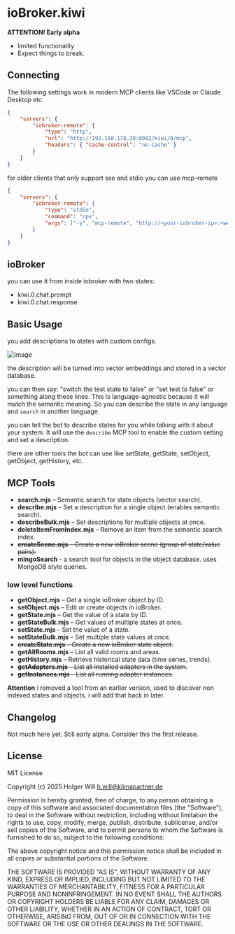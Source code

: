 # ioBroker.kiwi

**ATTENTION! Early alpha**

- limited functionality
- Expect things to break.

## Connecting

The following settings work in modern MCP clients like VSCode or Claude Desktop etc.

```json
{
	"servers": {
		"iobroker-remote": {
			"type": "http",
			"url": "http://192.168.178.38:8082/kiwi/0/mcp",
			"headers": { "cache-control": "no-cache" }
		}
	}
}
```

for older clients that only support sse and stdio you can use mcp-remote

```json
{
	"servers": {
		"iobroker-remote": {
			"type": "stdio",
			"command": "npx",
			"args": ["-y", "mcp-remote", "http://<your-iobroker-ip>:<web-adapter-port>/kiwi/0/mcp", "--allow-http"]
		}
	}
}
```

## ioBroker

you can use it from inside iobroker with two states:

- kiwi.0.chat.prompt
- kiwi.0.chat.response

## Basic Usage

you add descriptions to states with custom configs.

![image](https://github.com/user-attachments/assets/2a2c5aab-afb1-49a8-866c-323f01a23e28)

the description will be turned into vector embeddings and stored in a vector database.

you can then say: "switch the test state to false" or "set test to false" or something along these lines. This is language-agnostic because it will match the semantic meaning. So you can describe the state in any language and `search` in another language.

you can tell the bot to describe states for you while talking with it about your system. It will use the `describe` MCP tool to enable the custom setting and set a description.

there are other tools the bot can use like setState, getState, setObject, getObject, getHistory, etc.

## MCP Tools

- **search.mjs** – Semantic search for state objects (vector search).
- **describe.mjs** – Set a description for a single object (enables semantic search).
- **describeBulk.mjs** – Set descriptions for multiple objects at once.
- **deleteItemFromIndex.mjs** – Remove an item from the semantic search index.
- ~~**createScene.mjs** – Create a new ioBroker scene (group of state/value pairs).~~
- **mingoSearch** - a search tool for objects in the object database. uses MongoDB style queries.

### low level functions

- **getObject.mjs** – Get a single ioBroker object by ID.
- **setObject.mjs** – Edit or create objects in ioBroker.
- **getState.mjs** – Get the value of a state by ID.
- **getStateBulk.mjs** – Get values of multiple states at once.
- **setState.mjs** – Set the value of a state.
- **setStateBulk.mjs** – Set multiple state values at once.
- ~~**createState.mjs** – Create a new ioBroker state object.~~
- **getAllRooms.mjs** – List all valid rooms and areas.
- **getHistory.mjs** – Retrieve historical state data (time series, trends).
- ~~**getAdapters.mjs** – List all installed adapters in the system.~~
- ~~**getInstances.mjs** – List all running adapter instances.~~

**Attention** i removed a tool from an earlier version, used to discover non indexed states and objects. i will add that back in later.

## Changelog

Not much here yet. Still early alpha. Consider this the first release.

## License

MIT License

Copyright (c) 2025 Holger Will <h.will@klimapartner.de>

Permission is hereby granted, free of charge, to any person obtaining a copy
of this software and associated documentation files (the "Software"), to deal
in the Software without restriction, including without limitation the rights
to use, copy, modify, merge, publish, distribute, sublicense, and/or sell
copies of the Software, and to permit persons to whom the Software is
furnished to do so, subject to the following conditions:

The above copyright notice and this permission notice shall be included in all
copies or substantial portions of the Software.

THE SOFTWARE IS PROVIDED "AS IS", WITHOUT WARRANTY OF ANY KIND, EXPRESS OR
IMPLIED, INCLUDING BUT NOT LIMITED TO THE WARRANTIES OF MERCHANTABILITY,
FITNESS FOR A PARTICULAR PURPOSE AND NONINFRINGEMENT. IN NO EVENT SHALL THE
AUTHORS OR COPYRIGHT HOLDERS BE LIABLE FOR ANY CLAIM, DAMAGES OR OTHER
LIABILITY, WHETHER IN AN ACTION OF CONTRACT, TORT OR OTHERWISE, ARISING FROM,
OUT OF OR IN CONNECTION WITH THE SOFTWARE OR THE USE OR OTHER DEALINGS IN THE
SOFTWARE.
